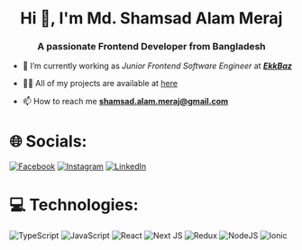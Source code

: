 <h1 align="center">Hi 👋, I'm Md. Shamsad Alam Meraj</h1>
<h3 align="center">A passionate Frontend Developer from Bangladesh</h3>

- 🔭 I’m currently working as *Junior Frontend Software Engineer* at ***[EkkBaz](https://ekkbaz.com/)***

- 👨‍💻 All of my projects are available at [here](https://my-portfolio-meraj.web.app/)

- 📫 How to reach me **shamsad.alam.meraj@gmail.com**
  
# 🌐 Socials:
[![Facebook](https://img.shields.io/badge/Facebook-%231877F2.svg?logo=Facebook&logoColor=white)](https://facebook.com/md.shamsadalammeraj) [![Instagram](https://img.shields.io/badge/Instagram-%23E4405F.svg?logo=Instagram&logoColor=white)](https://instagram.com/md.shamsadalammeraj) [![LinkedIn](https://img.shields.io/badge/LinkedIn-%230077B5.svg?logo=linkedin&logoColor=white)](https://linkedin.com/in/md-shamsad-alam-meraj) 

# 💻 Technologies:
![TypeScript](https://img.shields.io/badge/typescript-%23007ACC.svg?style=flat-square&logo=typescript&logoColor=white) ![JavaScript](https://img.shields.io/badge/javascript-%23323330.svg?style=flat-square&logo=javascript&logoColor=%23F7DF1E) ![React](https://img.shields.io/badge/react-%2320232a.svg?style=flat-square&logo=react&logoColor=%2361DAFB)  ![Next JS](https://img.shields.io/badge/Next-black?style=flat-square&logo=next.js&logoColor=white) ![Redux](https://img.shields.io/badge/redux-%23593d88.svg?style=flat-square&logo=redux&logoColor=white) ![NodeJS](https://img.shields.io/badge/node.js-6DA55F?style=flat-square&logo=node.js&logoColor=white) ![Ionic](https://img.shields.io/badge/Ionic-%233880FF.svg?style=flat-square&logo=Ionic&logoColor=white) 

<!-- Proudly created with GPRM ( https://gprm.itsvg.in ) -->
